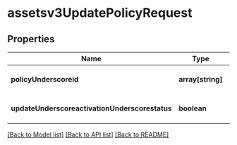 # assetsv3UpdatePolicyRequest

## Properties
Name | Type | Description | Notes
------------ | ------------- | ------------- | -------------
**policyUnderscoreid** | **array[string]** |  | [optional] [default to null]
**updateUnderscoreactivationUnderscorestatus** | **boolean** |  | [optional] [default to null]

[[Back to Model list]](../README.md#documentation-for-models) [[Back to API list]](../README.md#documentation-for-api-endpoints) [[Back to README]](../README.md)


